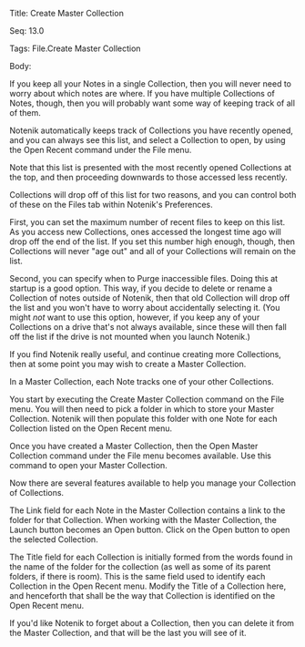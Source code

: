 Title:  Create Master Collection

Seq:    13.0

Tags:   File.Create Master Collection

Body:   
 
If you keep all your Notes in a single Collection, then you will never need to worry about which notes are where. 
If you have multiple Collections of Notes, though, then you will probably want some way of keeping track of all of them. 

Notenik automatically keeps track of Collections you have recently opened, and you can always see this list, and select a Collection to open, by using the Open Recent command under the File menu. 

Note that this list is presented with the most recently opened Collections at the top, and then proceeding downwards to those accessed less recently. 

Collections will drop off of this list for two reasons, and you can control both of these on the Files tab within Notenik's Preferences. 

First, you can set the maximum number of recent files to keep on this list. As you access new Collections, ones accessed the longest time ago will drop off the end of the list. If you set this number high enough, though, then Collections will never "age out" and all of your Collections will remain on the list. 

Second, you can specify when to Purge inaccessible files. Doing this at startup is a good option. This way, if you decide to delete or rename a Collection of notes outside of Notenik, then that old Collection will drop off the list and you won't have to worry about accidentally selecting it. (You might *not* want to use this option, however, if you keep any of your Collections on a drive that's not always available, since these will then fall off the list if the drive is not mounted when you launch Notenik.) 

If you find Notenik really useful, and continue creating more Collections, then at some point you may wish to create a Master Collection. 

In a Master Collection, each Note tracks one of your other Collections. 

You start by executing the Create Master Collection command on the File menu. You will then need to pick a folder in which to store your Master Collection. Notenik will then populate this folder with one Note for each Collection listed on the Open Recent menu.  

Once you have created a Master Collection, then the Open Master Collection command under the File menu becomes available. Use this command to open your Master Collection. 

Now there are several features available to help you manage your Collection of Collections. 

The Link field for each Note in the Master Collection contains a link to the folder for that Collection. When working with the Master Collection, the Launch button becomes an Open button. Click on the Open button to open the selected Collection. 

The Title field for each Collection is initially formed from the words found in the name of the folder for the collection (as well as some of its parent folders, if there is room). This is the same field used to identify each Collection in the Open Recent menu. Modify the Title of a Collection here, and henceforth that shall be the way that Collection is identified on the Open Recent menu. 

If you'd like Notenik to forget about a Collection, then you can delete it from the Master Collection, and that will be the last you will see of it. 

